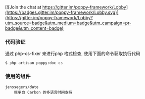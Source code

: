 
[![Join the chat at https://gitter.im/poppy-framework/Lobby](https://badges.gitter.im/poppy-framework/Lobby.svg)](https://gitter.im/poppy-framework/Lobby?utm_source=badge&utm_medium=badge&utm_campaign=pr-badge&utm_content=badge)

### 代码验证

通过 php-cs-fixer 来进行php 格式检查, 使用下面的命令获取执行代码
```
$ php artisan poppy:doc cs
```

### 使用的组件

```
jenssegers/date
    继承自 Carbon 的多语言时间支持
```
